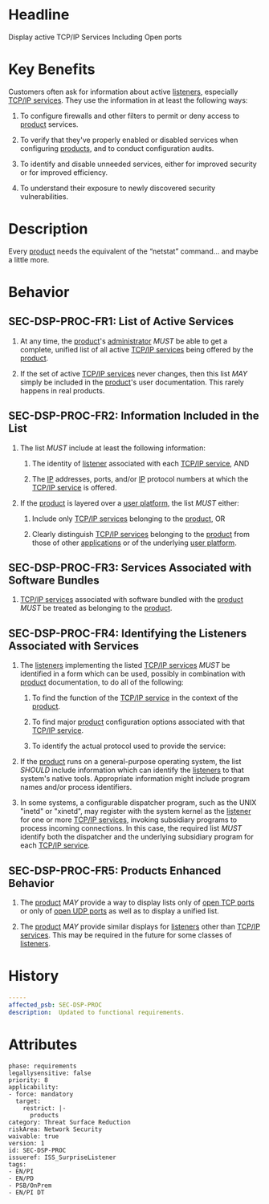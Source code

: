 # Headline

Display active TCP/IP Services Including Open ports

# Key Benefits

Customers often ask for information about active [listeners](#DEF_Listener), especially [TCP/IP services](#DEF_TcpIpService). They use the information in at least the following ways:

1. To configure firewalls and other filters to permit or deny access to [product](#DEF_Product) services.

2. To verify that they've properly enabled or disabled services when configuring [products](#DEF_Product), and to conduct configuration audits.

3. To identify and disable unneeded services, either for improved security or for improved efficiency.

4. To understand their exposure to newly discovered security vulnerabilities.

# Description

Every [product](#DEF_Product) needs the equivalent of the “netstat” command... and maybe a little more.

# Behavior

## SEC-DSP-PROC-FR1: List of Active Services

1. At any time, the [product](#DEF_Product)'s [administrator](#DEF_Administrator) _MUST_ be able to get a complete, unified list of all active [TCP/IP services](#DEF_TcpIpService) being offered by the [product](#DEF_Product).

2. If the set of active [TCP/IP services](#DEF_TcpIpService) never changes, then this list _MAY_ simply be included in the [product](#DEF_Product)'s user documentation. This rarely happens in real products.

## SEC-DSP-PROC-FR2: Information Included in the List

1. The list _MUST_ include at least the following information:

    1. The identity of [listener](#DEF_Listener) associated with each [TCP/IP service](#DEF_TcpIpService), AND

    2. The [IP](#DEF_IP) addresses, ports, and/or [IP](#DEF_IP) protocol numbers at which the [TCP/IP service](#DEF_TcpIpService) is offered.

2. If the [product](#DEF_Product) is layered over a [user platform](#DEF_UserPlatform), the list _MUST_ either:

    1. Include only [TCP/IP services](#DEF_TcpIpService) belonging to the [product](#DEF_Product), OR

    2. Clearly distinguish [TCP/IP services](#DEF_TcpIpService) belonging to the [product](#DEF_Product) from those of other [applications](#DEF_Application) or of the underlying [user platform](#DEF_UserPlatform).

## SEC-DSP-PROC-FR3: Services Associated with Software Bundles

1. [TCP/IP services](#DEF_TcpIpService) associated with software bundled with the [product](#DEF_Product) _MUST_ be treated as belonging to the [product](#DEF_Product).

## SEC-DSP-PROC-FR4: Identifying the Listeners Associated with Services

1. The [listeners](#DEF_Listener) implementing the listed [TCP/IP services](#DEF_TcpIpService) _MUST_ be identified in a form which can be used, possibly in combination with [product](#DEF_Product) documentation, to do all of the following:

    1. To find the function of the [TCP/IP service](#DEF_TcpIpService) in the context of the [product](#DEF_Product).

    2. To find major [product](#DEF_Product) configuration options associated with that [TCP/IP service](#DEF_TcpIpService).

    3. To identify the actual protocol used to provide the service:

2. If the [product](#DEF_Product) runs on a general-purpose operating system, the list _SHOULD_ include information which can identify the [listeners](#DEF_Listener) to that system's native tools. Appropriate information might include program names and/or process identifiers.

3. In some systems, a configurable dispatcher program, such as the UNIX "inetd" or "xinetd", may register with the system kernel as the [listener](#DEF_Listener) for one or more [TCP/IP services](#DEF_TcpIpService), invoking subsidiary programs to process incoming connections. In this case, the required list _MUST_ identify both the dispatcher and the underlying subsidiary program for each [TCP/IP service](#DEF_TcpIpService).

## SEC-DSP-PROC-FR5: Products Enhanced Behavior

1. The [product](#DEF_Product) _MAY_ provide a way to display lists only of [open TCP ports](#DEF_OpenPort) or only of [open UDP ports](#DEF_OpenPort) as well as to display a unified list.

2. The [product](#DEF_Product) _MAY_ provide similar displays for [listeners](#DEF_Listener) other than [TCP/IP services](#DEF_TcpIpService). This may be required in the future for some classes of [listeners](#DEF_Listener).

# History

```yaml
-----
affected_psb: SEC-DSP-PROC
description:  Updated to functional requirements.

```

# Attributes

    phase: requirements
    legallysensitive: false
    priority: 8
    applicability:
    - force: mandatory
      target:
        restrict: |-
          products
    category: Threat Surface Reduction
    riskArea: Network Security
    waivable: true
    version: 1
    id: SEC-DSP-PROC
    issueref: ISS_SurpriseListener
    tags:
    - EN/PI
    - EN/PD
    - PSB/OnPrem
    - EN/PI DT
